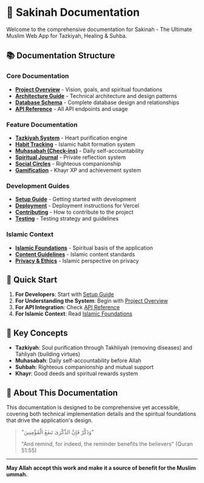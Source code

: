 # 🌿 Sakinah Documentation

Welcome to the comprehensive documentation for Sakinah - The Ultimate Muslim Web App for Tazkiyah, Healing & Suhba.

## 📚 Documentation Structure

### Core Documentation
- [**Project Overview**](./01-project-overview.md) - Vision, goals, and spiritual foundations
- [**Architecture Guide**](./02-architecture.md) - Technical architecture and design patterns
- [**Database Schema**](./03-database.md) - Complete database design and relationships
- [**API Reference**](./04-api-reference.md) - All API endpoints and usage

### Feature Documentation
- [**Tazkiyah System**](./features/tazkiyah-system.md) - Heart purification engine
- [**Habit Tracking**](./features/habit-tracking.md) - Islamic habit formation system
- [**Muhasabah (Check-ins)**](./features/muhasabah.md) - Daily self-accountability
- [**Spiritual Journal**](./features/journal.md) - Private reflection system
- [**Social Circles**](./features/social-circles.md) - Righteous companionship
- [**Gamification**](./features/gamification.md) - Khayr XP and achievement system

### Development Guides
- [**Setup Guide**](./development/setup.md) - Getting started with development
- [**Deployment**](./development/deployment.md) - Deployment instructions for Vercel
- [**Contributing**](./development/contributing.md) - How to contribute to the project
- [**Testing**](./development/testing.md) - Testing strategy and guidelines

### Islamic Context
- [**Islamic Foundations**](./islamic/foundations.md) - Spiritual basis of the application
- [**Content Guidelines**](./islamic/content-guidelines.md) - Islamic content standards
- [**Privacy & Ethics**](./islamic/privacy-ethics.md) - Islamic perspective on privacy

## 🎯 Quick Start

1. **For Developers**: Start with [Setup Guide](./development/setup.md)
2. **For Understanding the System**: Begin with [Project Overview](./01-project-overview.md)
3. **For API Integration**: Check [API Reference](./04-api-reference.md)
4. **For Islamic Context**: Read [Islamic Foundations](./islamic/foundations.md)

## 🔗 Key Concepts

- **Tazkiyah**: Soul purification through Takhliyah (removing diseases) and Tahliyah (building virtues)
- **Muhasabah**: Daily self-accountability before Allah
- **Suhbah**: Righteous companionship and mutual support
- **Khayr**: Good deeds and spiritual rewards system

## 📖 About This Documentation

This documentation is designed to be comprehensive yet accessible, covering both technical implementation details and the spiritual foundations that drive the application's design.

> "وَذَكِّرْ فَإِنَّ الذِّكْرَىٰ تَنفَعُ الْمُؤْمِنِينَ"
>
> "And remind, for indeed, the reminder benefits the believers" (Quran 51:55)

---

**May Allah accept this work and make it a source of benefit for the Muslim ummah.**